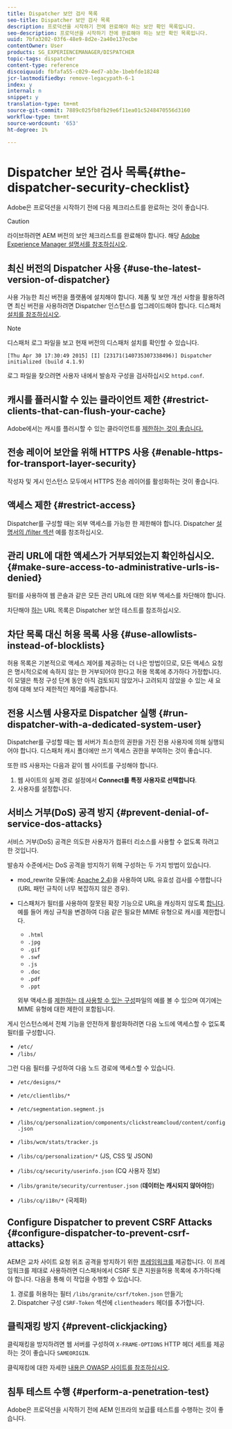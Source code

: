 ```yaml
---
title: Dispatcher 보안 검사 목록
seo-title: Dispatcher 보안 검사 목록
description: 프로덕션을 시작하기 전에 완료해야 하는 보안 확인 목록입니다.
seo-description: 프로덕션을 시작하기 전에 완료해야 하는 보안 확인 목록입니다.
uuid: 7bfa3202-03f6-48e9-8d2e-2a40e137ecbe
contentOwner: User
products: SG_EXPERIENCEMANAGER/DISPATCHER
topic-tags: dispatcher
content-type: reference
discoiquuid: fbfafa55-c029-4ed7-ab3e-1bebfde18248
jcr-lastmodifiedby: remove-legacypath-6-1
index: y
internal: n
snippet: y
translation-type: tm+mt
source-git-commit: 7889c025fb8fb29e6f11ea01c5248470556d3160
workflow-type: tm+mt
source-wordcount: '653'
ht-degree: 1%

---
```



# Dispatcher 보안 검사 목록{#the-dispatcher-security-checklist}

<!-- 

Comment Type: remark
Last Modified By: unknown unknown (ims-author-00AF43764F54BE740A490D44@AdobeID)
Last Modified Date: 2015-06-05T05:14:35.365-0400

<p>Food for thought listed on <a href="https://jira.corp.adobe.com/browse/DOC-5649">DOC-5649</a>. To be considered while proof-reading.</p> 
<p> </p>

 -->

Adobe은 프로덕션을 시작하기 전에 다음 체크리스트를 완료하는 것이 좋습니다.

>[!CAUTION]
>
>라이브하려면 AEM 버전의 보안 체크리스트를 완료해야 합니다. 해당 [Adobe Experience Manager 설명서를 참조하십시오](https://helpx.adobe.com/experience-manager/6-3/sites/administering/using/security-checklist.html).

## 최신 버전의 Dispatcher 사용 {#use-the-latest-version-of-dispatcher}

사용 가능한 최신 버전을 플랫폼에 설치해야 합니다. 제품 및 보안 개선 사항을 활용하려면 최신 버전을 사용하려면 Dispatcher 인스턴스를 업그레이드해야 합니다. 디스패처 [설치를 참조하십시오](dispatcher-install.md).

>[!NOTE]
>
>디스패처 로그 파일을 보고 현재 버전의 디스패처 설치를 확인할 수 있습니다.
>
>`[Thu Apr 30 17:30:49 2015] [I] [23171(140735307338496)] Dispatcher initialized (build 4.1.9)`
>
>로그 파일을 찾으려면 사용자 내에서 발송자 구성을 검사하십시오 `httpd.conf`.

## 캐시를 플러시할 수 있는 클라이언트 제한 {#restrict-clients-that-can-flush-your-cache}

Adobe에서는 캐시를 플러시할 수 있는 클라이언트를 [제한하는 것이 좋습니다.](dispatcher-configuration.md#limiting-the-clients-that-can-flush-the-cache)

## 전송 레이어 보안을 위해 HTTPS 사용 {#enable-https-for-transport-layer-security}

작성자 및 게시 인스턴스 모두에서 HTTPS 전송 레이어를 활성화하는 것이 좋습니다.

<!-- 

Comment Type: remark
Last Modified By: unknown unknown (ims-author-00AF43764F54BE740A490D44@AdobeID)
Last Modified Date: 2015-06-26T04:41:28.841-0400

<p>Recommended to have SSL termination, front end SSL.</p> 
<p>Question is do we want to have SSL communication between dispatcher and AEM instances (publish and/or author).</p> 
<p>We might want to have two items:</p> 
<ul> 
 <li>MUST HTTPS clients -&gt; dispatcher / load balancer</li> 
 <li>NICE load balancer -&gt; dispatcher<br /> </li> 
 <li>NICE dispatcher -&gt; instances if sensitive information such as credit cards / or infrastructure requirements such as DMZ</li> 
</ul>

 -->

## 액세스 제한 {#restrict-access}

Dispatcher를 구성할 때는 외부 액세스를 가능한 한 제한해야 합니다. Dispatcher [설명서의 /filter 섹션](dispatcher-configuration.md#main-pars_184_1_title) 예를 참조하십시오.

## 관리 URL에 대한 액세스가 거부되었는지 확인하십시오. {#make-sure-access-to-administrative-urls-is-denied}

필터를 사용하여 웹 콘솔과 같은 모든 관리 URL에 대한 외부 액세스를 차단해야 합니다.

차단해야 [하는](dispatcher-configuration.md#testing-dispatcher-security) URL 목록은 Dispatcher 보안 테스트를 참조하십시오.

## 차단 목록 대신 허용 목록 사용 {#use-allowlists-instead-of-blocklists}

허용 목록은 기본적으로 액세스 제어를 제공하는 더 나은 방법이므로, 모든 액세스 요청은 명시적으로에 속하지 않는 한 거부되어야 한다고 허용 목록에 추가하다 가정합니다. 이 모델은 특정 구성 단계 동안 아직 검토되지 않았거나 고려되지 않았을 수 있는 새 요청에 대해 보다 제한적인 제어를 제공합니다.

## 전용 시스템 사용자로 Dispatcher 실행 {#run-dispatcher-with-a-dedicated-system-user}

Dispatcher를 구성할 때는 웹 서버가 최소한의 권한을 가진 전용 사용자에 의해 실행되어야 합니다. 디스패처 캐시 폴더에만 쓰기 액세스 권한을 부여하는 것이 좋습니다.

또한 IIS 사용자는 다음과 같이 웹 사이트를 구성해야 합니다.

1. 웹 사이트의 실제 경로 설정에서 **Connect를 특정 사용자로 선택합니다**.
1. 사용자를 설정합니다.

## 서비스 거부(DoS) 공격 방지 {#prevent-denial-of-service-dos-attacks}

서비스 거부(DoS) 공격은 의도한 사용자가 컴퓨터 리소스를 사용할 수 없도록 하려고 한 것입니다.

발송자 수준에서는 DoS 공격을 방지하기 위해 구성하는 두 가지 방법이 있습니다. [](https://docs.adobe.com/content/docs/en/dispatcher.html#/filter (필터))

* mod_rewrite 모듈(예: [Apache 2.4](https://httpd.apache.org/docs/2.4/mod/mod_rewrite.html))을 사용하여 URL 유효성 검사를 수행합니다(URL 패턴 규칙이 너무 복잡하지 않은 경우).

* 디스패처가 필터를 사용하여 잘못된 확장 기능으로 URL을 캐싱하지 않도록 [합니다](dispatcher-configuration.md#configuring-access-to-conten-tfilter).\
   예를 들어 캐싱 규칙을 변경하여 다음 같은 필요한 MIME 유형으로 캐시를 제한합니다.

   * `.html`
   * `.jpg`
   * `.gif`
   * `.swf`
   * `.js`
   * `.doc`
   * `.pdf`
   * `.ppt`

   외부 액세스를 [제한하는 데 사용할 수 있는 구성](#restrict-access)파일의 예를 볼 수 있으며 여기에는 MIME 유형에 대한 제한이 포함됩니다.

게시 인스턴스에서 전체 기능을 안전하게 활성화하려면 다음 노드에 액세스할 수 없도록 필터를 구성합니다.

* `/etc/`
* `/libs/`

그런 다음 필터를 구성하여 다음 노드 경로에 액세스할 수 있습니다.

* `/etc/designs/*`
* `/etc/clientlibs/*`
* `/etc/segmentation.segment.js`
* `/libs/cq/personalization/components/clickstreamcloud/content/config.json`
* `/libs/wcm/stats/tracker.js`
* `/libs/cq/personalization/*` (JS, CSS 및 JSON)
* `/libs/cq/security/userinfo.json` (CQ 사용자 정보)
* `/libs/granite/security/currentuser.json` (**데이터는 캐시되지 않아야**&#x200B;함)

* `/libs/cq/i18n/*` (국제화)

<!-- 

Comment Type: remark
Last Modified By: unknown unknown (ims-author-00AF43764F54BE740A490D44@AdobeID)
Last Modified Date: 2015-06-26T04:38:17.016-0400

<p>We need to highlight whether a path applies to all versions or specific ones.<br /> </p>

 -->

## Configure Dispatcher to prevent CSRF Attacks {#configure-dispatcher-to-prevent-csrf-attacks}

AEM은 교차 사이트 요청 위조 공격을 방지하기 위한 [프레임워크를](https://helpx.adobe.com/experience-manager/6-3/sites/administering/using/security-checklist.html#verification-steps) 제공합니다. 이 프레임워크를 제대로 사용하려면 디스패처에서 CSRF 토큰 지원을허용 목록에 추가하다해야 합니다. 다음을 통해 이 작업을 수행할 수 있습니다.

1. 경로를 허용하는 필터 `/libs/granite/csrf/token.json` 만들기;
1. Dispatcher 구성 `CSRF-Token` 섹션에 `clientheaders` 헤더를 추가합니다.

## 클릭재킹 방지 {#prevent-clickjacking}

클릭재킹을 방지하려면 웹 서버를 구성하여 `X-FRAME-OPTIONS` HTTP 헤더 세트를 제공하는 것이 좋습니다 `SAMEORIGIN`.

클릭재킹에 대한 자세한 [내용은 OWASP 사이트를 참조하십시오](https://www.owasp.org/index.php/Clickjacking).

## 침투 테스트 수행 {#perform-a-penetration-test}

Adobe은 프로덕션을 시작하기 전에 AEM 인프라의 보급률 테스트를 수행하는 것이 좋습니다.

